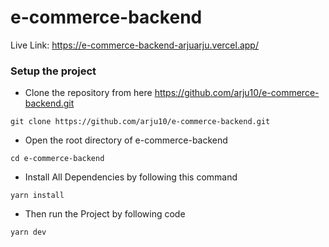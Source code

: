 # e-commerce-backend
Live Link: https://e-commerce-backend-arjuarju.vercel.app/

### Setup the project

- Clone the repository from here https://github.com/arju10/e-commerce-backend.git

`
git clone https://github.com/arju10/e-commerce-backend.git
`
- Open the root directory of e-commerce-backend

`
cd e-commerce-backend
`

- Install All Dependencies by following this command

`
yarn install
`

- Then run the Project by following code

`yarn dev`

